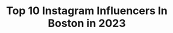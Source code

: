 ---
title: Top 10 Instagram Influencers In Boston in 2023
description: >-
  Find top Instagram influencers in Boston in 2023. Most popular hashtags: #boston #liketkit #ad.
platform: Instagram
hits: 2033
text_top: Analyze the most popular Instagram accounts on inBeat.
text_bottom: Our database holds 2033 Instagram influencers like this in Boston, United States for you to collaborate.
profiles:
  - username: "maggiemacdonald"
    fullname: >-
      Maggie MacDonald
    bio: >-
      Boston
    location: "United States"
    followers: 192121
    engagement: 1431
    commentsToLikes: 0.004493
    id: ck5zt6mnrzu670i14y1jc91xm
    verified: false
    hashtags: ""
  - username: "boston"
    fullname: >-
      Boston.com
    bio: >-
      Share your great shots of Boston using #bostondotcom and #HowToBoston and you could be featured.
    location: "United States"
    followers: 350783
    engagement: 210
    commentsToLikes: 0.006854
    id: ck0vzq4xhacl00i19eaf52et9
    verified: true
    hashtags: ""
  - username: "tsavvv"
    fullname: >-
      Tim Savage
    bio: >-
      Boston
    location: "United States"
    followers: 3953
    engagement: 1377
    commentsToLikes: 0.047049
    id: ck5hglnyy3fot0i11jcpnumal
    verified: false
    hashtags: "#rossnorman"
  - username: "laanuhh"
    fullname: >-
      Lana Nguyen ❥ Travel
    bio: >-
      📍Boston Explore↟Yoga↟Create ≫ ≫ Roam the roads Wander the world ≪ ≪ Travel Ambassador➳@contiki $100 off code CONTIKILANA100
    location: "United States"
    followers: 20216
    engagement: 1061
    commentsToLikes: 0.105971
    id: ck5hfws99zqsf0i11x1vcfr75
    verified: false
    hashtags: "#chooseyourmindset, #ad, #imafan, #mobostonrenewed"
  - username: "liliibooo"
    fullname: >-
      Lili ♡
    bio: >-
      Boston @lavishhlii @liliiboo_
    location: "United States"
    followers: 31047
    engagement: 1093
    commentsToLikes: 0.043489
    id: ckap6p6sogue50i7809uee5ls
    verified: false
    hashtags: "#explorepage, #ad, #explore, #alamourthelabel"
  - username: "_happygocurly_"
    fullname: >-
      Ailsa (A-L-SA)
    bio: >-
      Certified nurse midwife(CNM) 👶🏽 From Boston to Miami📍 https://www.liketoknow.it/_happygocurly_ happygocurlyae@gmail.com #milspouse #happygocurlywhw
    location: "United States"
    followers: 39474
    engagement: 516
    commentsToLikes: 0.061465
    id: ck138blq1ffhy0i19laukykwv
    verified: false
    hashtags: "#ltkcurves, #liketkit, #ltkstyletip, #ltkunder50"
  - username: "lilywunders"
    fullname: >-
      Lily | Lily Wunders
    bio: >-
      📍Hong Kong 香港🇭🇰 - based | Boston native 🇺🇸 ✨Traveler✨Content Creator Read my latest!!
    location: "United States"
    followers: 6350
    engagement: 1453
    commentsToLikes: 0.099409
    id: ck8t9p6z8ou1f0j789mkksvxh
    verified: false
    hashtags: "#hongkongtravel, #hongkongview, #exploreeverywhere, #discoverhongkong"
  - username: "kristinhhj"
    fullname: >-
      Kristin Twomey ⭐️
    bio: >-
      💍 PJT 👶🏼 Tighe’s mom 🐶 pitbull mom x 2 💫 owner of @shophollishayes 📍Boston 💌 kristin@hollishayes.com
    location: "United States"
    followers: 8083
    engagement: 919
    commentsToLikes: 0.094130
    id: ckaoz1iu3jz6q0i78g3r0be7a
    verified: false
    hashtags: "#babyty, #liketkit, #ltkfamily, #nationalsonsday"
  - username: "allldatjazz"
    fullname: >-
      Jazz
    bio: >-
      oVo ♏ 🦂Boston🍀 ICU RN👩🏾‍⚕️🏥 🏫 Mommy 👦🏾👶🏾👶🏾 @hichairchronicles
    location: "United States"
    followers: 2414
    engagement: 1772
    commentsToLikes: 0.155085
    id: ckap78l8lj0ok0i78y640587h
    verified: false
    hashtags: "#tresequis, #xmen, #boymom, #babyboy"
  - username: "chasingdrwhite"
    fullname: >-
      𝐂𝐡𝐫𝐢𝐬𝐭𝐢𝐚𝐧𝐚 𝐌. 𝐖𝐡𝐢𝐭𝐞
    bio: >-
      Boston 📍 Full time DMD student 👩🏽‍⚕️, Full time plant mom (10) 🌿 𝒟𝓇. 𝒲𝒽𝒾𝓉𝑒, in the making 🦄 1913 🔺 UCF AlumKnight
    location: "United States"
    followers: 2200
    engagement: 2541
    commentsToLikes: 0.071125
    id: ckf5w8nzyr93e0j23twejie4i
    verified: false
    hashtags: "#naturalhair, #twa, #boston, #studentdoctor"
---